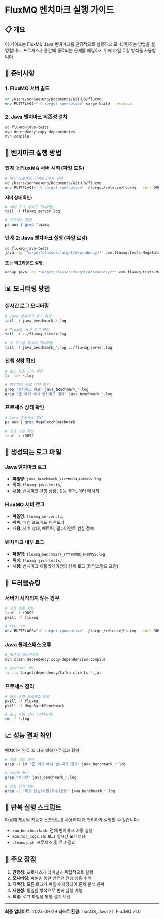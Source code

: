 # FluxMQ 벤치마크 실행 가이드

## 📋 개요
이 가이드는 FluxMQ Java 벤치마크를 안정적으로 실행하고 모니터링하는 방법을 설명합니다.
프로세스가 중간에 종료되는 문제를 해결하기 위해 파일 로깅 방식을 사용합니다.

## 🔧 준비사항

### 1. FluxMQ 서버 빌드
```bash
cd /Users/sonheesung/Documents/GitHub/fluxmq
env RUSTFLAGS="-C target-cpu=native" cargo build --release
```

### 2. Java 벤치마크 의존성 설치
```bash
cd fluxmq-java-tests
mvn dependency:copy-dependencies
mvn compile
```

## 🚀 벤치마크 실행 방법

### 단계 1: FluxMQ 서버 시작 (파일 로깅)
```bash
# 메인 프로젝트 디렉토리에서 실행
cd /Users/sonheesung/Documents/GitHub/fluxmq
env RUSTFLAGS="-C target-cpu=native" ./target/release/fluxmq --port 9092 --enable-consumer-groups --log-level info > fluxmq_server.log 2>&1 &
```

**서버 상태 확인:**
```bash
# 서버 로그 실시간 모니터링
tail -f fluxmq_server.log

# 프로세스 확인
ps aux | grep fluxmq
```

### 단계 2: Java 벤치마크 실행 (파일 로깅)
```bash
cd fluxmq-java-tests
java -cp "target/classes:target/dependency/*" com.fluxmq.tests.MegaBatchBenchmark localhost:9092 > java_benchmark_$(date +%Y%m%d_%H%M%S).log 2>&1 &
```

**또는 백그라운드 실행:**
```bash
nohup java -cp "target/classes:target/dependency/*" com.fluxmq.tests.MegaBatchBenchmark localhost:9092 > java_benchmark_$(date +%Y%m%d_%H%M%S).log 2>&1 &
```

## 📊 모니터링 방법

### 실시간 로그 모니터링
```bash
# Java 벤치마크 로그 확인
tail -f java_benchmark_*.log

# FluxMQ 서버 로그 확인
tail -f ../fluxmq_server.log

# 두 로그를 동시에 모니터링
tail -f java_benchmark_*.log ../fluxmq_server.log
```

### 진행 상황 확인
```bash
# 로그 파일 크기 확인
ls -lah *.log

# 벤치마크 완료 여부 확인
grep "벤치마크 완료" java_benchmark_*.log
grep "🏆 메가 배치 벤치마크 결과" java_benchmark_*.log
```

### 프로세스 상태 확인
```bash
# Java 프로세스 확인
ps aux | grep MegaBatchBenchmark

# 포트 사용 확인
lsof -i :9092
```

## 📁 생성되는 로그 파일

### Java 벤치마크 로그
- **파일명**: `java_benchmark_YYYYMMDD_HHMMSS.log`
- **위치**: `fluxmq-java-tests/`
- **내용**: 벤치마크 진행 상황, 성능 결과, 에러 메시지

### FluxMQ 서버 로그
- **파일명**: `fluxmq_server.log`
- **위치**: 메인 프로젝트 디렉토리
- **내용**: 서버 상태, 메트릭, 클라이언트 연결 정보

### 벤치마크 내부 로그
- **파일명**: `fluxmq_benchmark_YYYYMMDD_HHMMSS.log`
- **위치**: `fluxmq-java-tests/`
- **내용**: 벤치마크 애플리케이션의 상세 로그 (타임스탬프 포함)

## 🔧 트러블슈팅

### 서버가 시작되지 않는 경우
```bash
# 포트 충돌 확인
lsof -i :9092
pkill -f fluxmq

# 다시 시작
env RUSTFLAGS="-C target-cpu=native" ./target/release/fluxmq --port 9092 --enable-consumer-groups --log-level info > fluxmq_server.log 2>&1 &
```

### Java 클래스패스 오류
```bash
# 의존성 재다운로드
mvn clean dependency:copy-dependencies compile

# 클래스패스 확인
ls -la target/dependency/kafka-clients-*.jar
```

### 프로세스 정리
```bash
# 모든 관련 프로세스 종료
pkill -f fluxmq
pkill -f MegaBatchBenchmark

# 로그 파일 정리 (선택사항)
rm -f *.log
```

## 📈 성능 결과 확인

벤치마크 완료 후 다음 명령으로 결과 확인:

```bash
# 최종 성능 결과
grep -A 10 "🏆 메가 배치 벤치마크 결과" java_benchmark_*.log

# 처리량 확인
grep "처리량" java_benchmark_*.log

# 성능 평가 확인
grep -E "목표 달성|탁월|우수|양호" java_benchmark_*.log
```

## 🔄 반복 실행 스크립트

다음에 제공될 자동화 스크립트를 사용하여 더 편리하게 실행할 수 있습니다:
- `run_benchmark.sh`: 전체 벤치마크 자동 실행
- `monitor_logs.sh`: 로그 실시간 모니터링
- `cleanup.sh`: 프로세스 및 로그 정리

## 📝 주요 장점

1. **안정성**: 프로세스가 터미널과 독립적으로 실행
2. **모니터링**: 파일을 통한 안전한 진행 상황 추적
3. **디버깅**: 모든 로그가 파일에 저장되어 문제 분석 용이
4. **재현성**: 동일한 방식으로 반복 실행 가능
5. **백업**: 로그 파일을 통한 결과 보관

---

**최종 업데이트**: 2025-09-29
**테스트 환경**: macOS, Java 21, FluxMQ v1.0